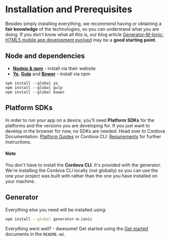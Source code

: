 # Installation and Prerequisites

Besides simply installing everything, we recommend having or obtaining a **fair knowledge** of the technologies, so you can understand what you are doing. If you don't know what all this is, our blog article [Generator-M-Ionic: HTML5 mobile app development evolved](http://blog.mwaysolutions.com/2015/09/10/generator-m-ionic-html5-mobile-app-development-evolved/) may be a **good starting point**.

## Node and dependencies
-  **[Nodejs & npm](https://nodejs.org/)** - install via their website
- **[Yo](http://yeoman.io/)**, **[Gulp](http://gulpjs.com/)** and **[Bower](http://bower.io/)** - install via npm

```
npm install --global yo
npm install --global gulp
npm install --global bower
```


## Platform SDKs
In order to run your app on a device, you'll need **Platform SDKs** for the platforms and the versions you are developing for. If you just want to develop in the browser for now, no SDKs are needed. Head over to Cordova Documentation: [Platform Guides](http://cordova.apache.org/docs/en/latest/guide/platforms/android/index.html) or Cordova CLI: [Requirements](https://github.com/apache/cordova-cli/#requirements) for further instructions.
#### Note
You don't have to install the **Cordova CLI**. It's provided with the generator. We're installing the Cordova CLI locally (not globally) so you can use the one your project was built with rather than the one you have installed on your machine.

## Generator
Everything else you need will be installed using:
```sh
npm install --global generator-m-ionic
```

Everything went well? - Awesome! Get started using the [Get started](../../README.md#get-started) documents in the `README.md`.
